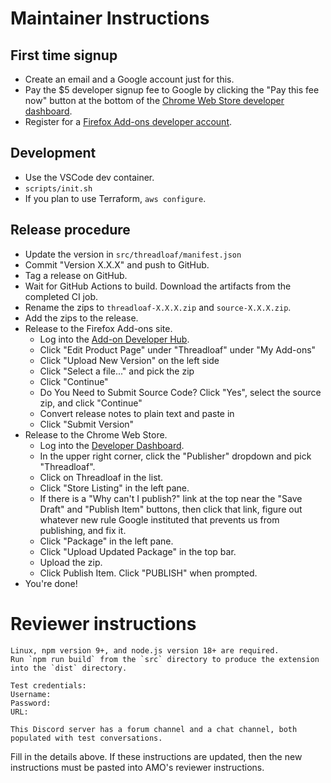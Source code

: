 # Maintainer Instructions

## First time signup

- Create an email and a Google account just for this.
- Pay the \$5 developer signup fee to Google by clicking the "Pay this fee now" button at the bottom of the [Chrome Web Store developer dashboard](https://chrome.google.com/webstore/developer/dashboard).
- Register for a [Firefox Add-ons developer account](https://addons.mozilla.org/en-US/developers/).

## Development

- Use the VSCode dev container.
- `scripts/init.sh`
- If you plan to use Terraform, `aws configure`.

## Release procedure

- Update the version in `src/threadloaf/manifest.json`
- Commit "Version X.X.X" and push to GitHub.
- Tag a release on GitHub.
- Wait for GitHub Actions to build. Download the artifacts from the completed CI job.
- Rename the zips to `threadloaf-X.X.X.zip` and `source-X.X.X.zip`.
- Add the zips to the release.
- Release to the Firefox Add-ons site.
  - Log into the [Add-on Developer Hub](https://addons.mozilla.org/en-US/developers/).
  - Click "Edit Product Page" under "Threadloaf" under "My Add-ons"
  - Click "Upload New Version" on the left side
  - Click "Select a file..." and pick the zip
  - Click "Continue"
  - Do You Need to Submit Source Code? Click "Yes", select the source zip, and click "Continue"
  - Convert release notes to plain text and paste in
  - Click "Submit Version"
- Release to the Chrome Web Store.
  - Log into the [Developer Dashboard](https://chrome.google.com/u/2/webstore/devconsole/).
  - In the upper right corner, click the "Publisher" dropdown and pick "Threadloaf".
  - Click on Threadloaf in the list.
  - Click "Store Listing" in the left pane.
  - If there is a "Why can't I publish?" link at the top near the "Save Draft" and "Publish Item" buttons, then click that link, figure out whatever new rule Google instituted that prevents us from publishing, and fix it.
  - Click "Package" in the left pane.
  - Click "Upload Updated Package" in the top bar.
  - Upload the zip.
  - Click Publish Item. Click "PUBLISH" when prompted.
- You're done!

# Reviewer instructions

```
Linux, npm version 9+, and node.js version 18+ are required.
Run `npm run build` from the `src` directory to produce the extension into the `dist` directory.

Test credentials:
Username:
Password:
URL:

This Discord server has a forum channel and a chat channel, both populated with test conversations.
```

Fill in the details above.
If these instructions are updated, then the new instructions must be pasted into AMO's reviewer instructions.

